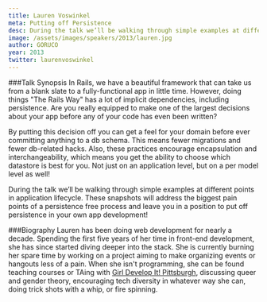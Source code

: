 ```yaml
---
title: Lauren Voswinkel
meta: Putting off Persistence
desc: During the talk we’ll be walking through simple examples at different points in application lifecycle. These snapshots will address the biggest pain points of a persistence free process and leave you in a position to put off persistence in your own app development!
image: /assets/images/speakers/2013/lauren.jpg
author: GORUCO
year: 2013
twitter: laurenvoswinkel
---
```


###Talk Synopsis
In Rails, we have a beautiful framework that can take us from a blank slate to a fully-functional app in little time. However, doing things "The Rails Way" has a lot of implicit dependencies, including persistence. Are you really equipped to make one of the largest decisions about your app before any of your code has even been written?

By putting this decision off you can get a feel for your domain before ever committing anything to a db schema. This means fewer migrations and fewer db-related hacks. Also, these practices encourage encapsulation and interchangeability, which means you get the ability to choose which datastore is best for you. Not just on an application level, but on a per model level as well!

During the talk we’ll be walking through simple examples at different points in application lifecycle. These snapshots will address the biggest pain points of a persistence free process and leave you in a position to put off persistence in your own app development!

###Biography
Lauren has been doing web development for nearly a decade. Spending the first five years of her time in front-end development, she has since started diving deeper into the stack. She is currently burning her spare time by working on a project aiming to make organizing events or hangouts less of a pain. When she isn't programming, she can be found teaching courses or TAing with [Girl Develop It! Pittsburgh](http://www.girldevelopit.com/chapters/pittsburgh), discussing queer and gender theory, encouraging tech diversity in whatever way she can, doing trick shots with a whip, or fire spinning.

